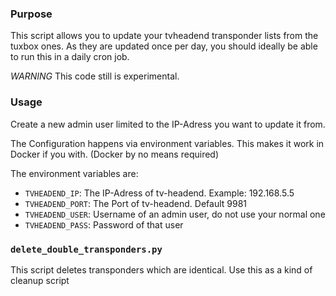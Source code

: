 ### Purpose
This script allows you to update your tvheadend transponder lists from the tuxbox ones. As they are updated once per day, you should ideally be able to run this in a daily cron job.

*WARNING* This code still is experimental.

### Usage

Create a new admin user limited to the IP-Adress you want to update it from.

The Configuration happens via environment variables. This makes it work in Docker if you with. (Docker by no means required)

The environment variables are:
  * `TVHEADEND_IP`: The IP-Adress of tv-headend. Example: 192.168.5.5
  * `TVHEADEND_PORT`: The Port of tv-headend. Default 9981
  * `TVHEADEND_USER`: Username of an admin user, do not use your normal one
  * `TVHEADEND_PASS`: Password of that user

### `delete_double_transponders.py`
This script deletes transponders which are identical. Use this as a kind of cleanup script
